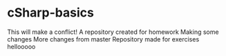 # cSharp-basics
This will make a conflict!
A repository created for homework
Making some changes
More changes from master
Repository made for exercises
hellooooo

